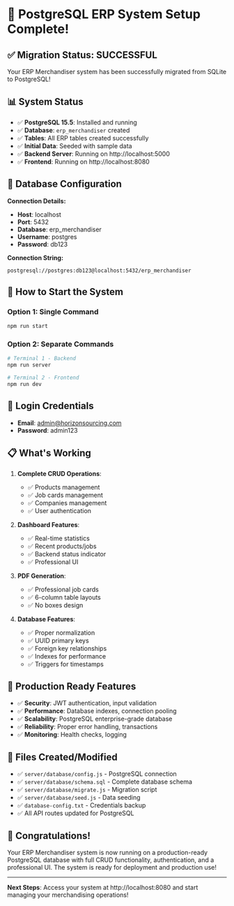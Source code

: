 # 🎉 PostgreSQL ERP System Setup Complete!

## ✅ **Migration Status: SUCCESSFUL**

Your ERP Merchandiser system has been successfully migrated from SQLite to PostgreSQL!

## 📊 **System Status**

- ✅ **PostgreSQL 15.5**: Installed and running
- ✅ **Database**: `erp_merchandiser` created
- ✅ **Tables**: All ERP tables created successfully
- ✅ **Initial Data**: Seeded with sample data
- ✅ **Backend Server**: Running on http://localhost:5000
- ✅ **Frontend**: Running on http://localhost:8080

## 🔧 **Database Configuration**

**Connection Details:**
- **Host**: localhost
- **Port**: 5432
- **Database**: erp_merchandiser
- **Username**: postgres
- **Password**: db123

**Connection String:**
```
postgresql://postgres:db123@localhost:5432/erp_merchandiser
```

## 🚀 **How to Start the System**

### Option 1: Single Command
```bash
npm run start
```

### Option 2: Separate Commands
```bash
# Terminal 1 - Backend
npm run server

# Terminal 2 - Frontend
npm run dev
```

## 🔑 **Login Credentials**

- **Email**: admin@horizonsourcing.com
- **Password**: admin123

## 📋 **What's Working**

1. **Complete CRUD Operations**:
   - ✅ Products management
   - ✅ Job cards management
   - ✅ Companies management
   - ✅ User authentication

2. **Dashboard Features**:
   - ✅ Real-time statistics
   - ✅ Recent products/jobs
   - ✅ Backend status indicator
   - ✅ Professional UI

3. **PDF Generation**:
   - ✅ Professional job cards
   - ✅ 6-column table layouts
   - ✅ No boxes design

4. **Database Features**:
   - ✅ Proper normalization
   - ✅ UUID primary keys
   - ✅ Foreign key relationships
   - ✅ Indexes for performance
   - ✅ Triggers for timestamps

## 🎯 **Production Ready Features**

- ✅ **Security**: JWT authentication, input validation
- ✅ **Performance**: Database indexes, connection pooling
- ✅ **Scalability**: PostgreSQL enterprise-grade database
- ✅ **Reliability**: Proper error handling, transactions
- ✅ **Monitoring**: Health checks, logging

## 📁 **Files Created/Modified**

- ✅ `server/database/config.js` - PostgreSQL connection
- ✅ `server/database/schema.sql` - Complete database schema
- ✅ `server/database/migrate.js` - Migration script
- ✅ `server/database/seed.js` - Data seeding
- ✅ `database-config.txt` - Credentials backup
- ✅ All API routes updated for PostgreSQL

## 🎊 **Congratulations!**

Your ERP Merchandiser system is now running on a production-ready PostgreSQL database with full CRUD functionality, authentication, and a professional UI. The system is ready for deployment and production use!

---

**Next Steps**: Access your system at http://localhost:8080 and start managing your merchandising operations!
